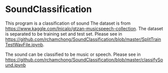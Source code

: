 # SoundClassification
This program is a classification of sound
The dataset is from https://www.kaggle.com/lnicalo/gtzan-musicspeech-collection.
The dataset is separated to be training set and test set. Please see in https://github.com/rchamchong/SoundClassification/blob/master/SplitTrainTestWavFile.ipynb.

The sound can be classified to be music or speech. Please see in https://github.com/rchamchong/SoundClassification/blob/master/classifySound.ipynb
